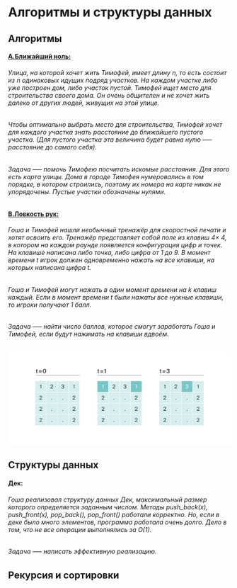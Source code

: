 # Алгоритмы и структуры данных

## Алгоритмы
#### [A.Ближайший ноль:](https://github.com/maksyanya/algorithms/blob/main/A.%D0%91%D0%BB%D0%B8%D0%B6%D0%B0%D0%B9%D1%88%D0%B8%D0%B9%20%D0%BD%D0%BE%D0%BB%D1%8C.py)
###### Улица, на которой хочет жить Тимофей, имеет длину n, то есть состоит из n одинаковых идущих подряд участков. На каждом участке либо уже построен дом, либо участок пустой. Тимофей ищет место для строительства своего дома. Он очень общителен и не хочет жить далеко от других людей, живущих на этой улице. 
###### Чтобы оптимально выбрать место для строительства, Тимофей хочет для каждого участка знать расстояние до ближайшего пустого участка. (Для пустого участка эта величина будет равна нулю –— расстояние до самого себя). 
###### Задача –— помочь Тимофею посчитать искомые расстояния. Для этого есть карта улицы. Дома в городе Тимофея нумеровались в том порядке, в котором строились, поэтому их номера на карте никак не упорядочены. Пустые участки обозначены нулями.
#### [B.Ловкость рук:](https://github.com/maksyanya/algorithms/blob/main/B.%D0%9B%D0%BE%D0%B2%D0%BA%D0%BE%D1%81%D1%82%D1%8C%20%D1%80%D1%83%D0%BA.py)
###### Гоша и Тимофей нашли необычный тренажёр для скоростной печати и хотят освоить его. Тренажёр представляет собой поле из клавиш 4× 4, в котором на каждом раунде появляется конфигурация цифр и точек. На клавише написана либо точка, либо цифра от 1 до 9. В момент времени t игрок должен одновременно нажать на все клавиши, на которых написана цифра t. 
###### Гоша и Тимофей могут нажать в один момент времени на k клавиш каждый. Если в момент времени t были нажаты все нужные клавиши, то игроки получают 1 балл.
###### Задача –— найти число баллов, которое смогут заработать Гоша и Тимофей, если будут нажимать на клавиши вдвоём.
![image](https://github.com/maksyanya/algorithms/blob/main/images/image.png)
## Структуры данных
#### Дек:
###### Гоша реализовал структуру данных Дек, максимальный размер которого определяется заданным числом. Методы push_back(x), push_front(x), pop_back(), pop_front() работали корректно. Но, если в деке было много элементов, программа работала очень долго. Дело в том, что не все операции выполнялись за O(1).  
###### Задача –— написать эффективную реализацию.


## Рекурсия и сортировки
